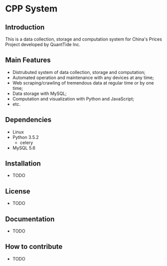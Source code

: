 # CPP System

## Introduction
This is a data collection, storage and computation system for China's Prices Project developed by QuantTide Inc.

## Main Features
- Distrubuted system of data collection, storage and computation;
- Automated operation and maintenance with any devices at any time;
- Web scraping/crawling of tremendous data at regular time or by one time;
- Data storage with MySQL;
- Computation and visualization with Python and JavaScript;
- etc.

## Dependencies
- Linux
- Python 3.5.2
  - celery
- MySQL 5.6

## Installation
- TODO

## License
- TODO

## Documentation
- TODO

## How to contribute
- TODO
